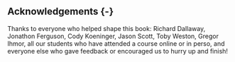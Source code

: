 ## Acknowledgements {-}

Thanks to everyone who helped shape this book: Richard Dallaway, Jonathon Ferguson, Cody Koeninger, Jason Scott, Toby Weston, Gregor Ihmor, all our students who have attended a course online or in perso, and everyone else who gave feedback or encouraged us to hurry up and finish!
